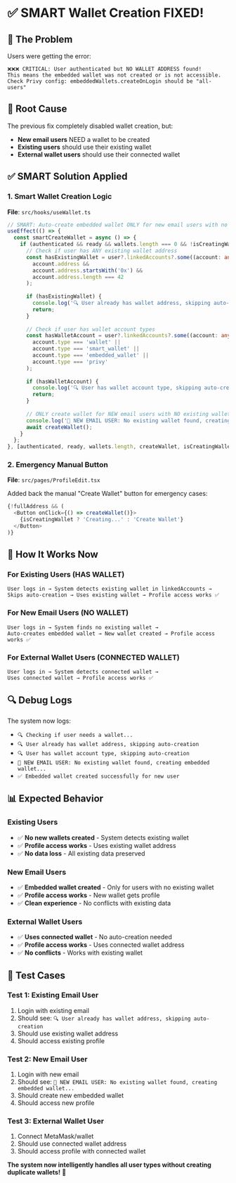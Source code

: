 # ✅ SMART Wallet Creation FIXED!

## 🚨 **The Problem**
Users were getting the error:
```
❌❌❌ CRITICAL: User authenticated but NO WALLET ADDRESS found!
This means the embedded wallet was not created or is not accessible.
Check Privy config: embeddedWallets.createOnLogin should be "all-users"
```

## 🔧 **Root Cause**
The previous fix completely disabled wallet creation, but:
- **New email users** NEED a wallet to be created
- **Existing users** should use their existing wallet
- **External wallet users** should use their connected wallet

## ✅ **SMART Solution Applied**

### 1. **Smart Wallet Creation Logic**
**File**: `src/hooks/useWallet.ts`

```typescript
// SMART: Auto-create embedded wallet ONLY for new email users with no existing wallet
useEffect(() => {
  const smartCreateWallet = async () => {
    if (authenticated && ready && wallets.length === 0 && !isCreatingWallet) {
      // Check if user has ANY existing wallet address
      const hasExistingWallet = user?.linkedAccounts?.some((account: any) => 
        account.address && 
        account.address.startsWith('0x') &&
        account.address.length === 42
      );
      
      if (hasExistingWallet) {
        console.log('🔍 User already has wallet address, skipping auto-creation');
        return;
      }
      
      // Check if user has wallet account types
      const hasWalletAccount = user?.linkedAccounts?.some((account: any) => 
        account.type === 'wallet' || 
        account.type === 'smart_wallet' || 
        account.type === 'embedded_wallet' ||
        account.type === 'privy'
      );
      
      if (hasWalletAccount) {
        console.log('🔍 User has wallet account type, skipping auto-creation');
        return;
      }
      
      // ONLY create wallet for NEW email users with NO existing wallet
      console.log('🔧 NEW EMAIL USER: No existing wallet found, creating embedded wallet...');
      await createWallet();
    }
  };
}, [authenticated, ready, wallets.length, createWallet, isCreatingWallet, user?.linkedAccounts]);
```

### 2. **Emergency Manual Button**
**File**: `src/pages/ProfileEdit.tsx`

Added back the manual "Create Wallet" button for emergency cases:
```typescript
{!fullAddress && (
  <Button onClick={() => createWallet()}>
    {isCreatingWallet ? 'Creating...' : 'Create Wallet'}
  </Button>
)}
```

## 🎯 **How It Works Now**

### **For Existing Users (HAS WALLET)**
```
User logs in → System detects existing wallet in linkedAccounts → 
Skips auto-creation → Uses existing wallet → Profile access works ✅
```

### **For New Email Users (NO WALLET)**
```
User logs in → System finds no existing wallet → 
Auto-creates embedded wallet → New wallet created → Profile access works ✅
```

### **For External Wallet Users (CONNECTED WALLET)**
```
User logs in → System detects connected wallet → 
Uses connected wallet → Profile access works ✅
```

## 🔍 **Debug Logs**

The system now logs:
- `🔍 Checking if user needs a wallet...`
- `🔍 User already has wallet address, skipping auto-creation`
- `🔍 User has wallet account type, skipping auto-creation`
- `🔧 NEW EMAIL USER: No existing wallet found, creating embedded wallet...`
- `✅ Embedded wallet created successfully for new user`

## 📊 **Expected Behavior**

### **Existing Users**
- ✅ **No new wallets created** - System detects existing wallet
- ✅ **Profile access works** - Uses existing wallet address
- ✅ **No data loss** - All existing data preserved

### **New Email Users**
- ✅ **Embedded wallet created** - Only for users with no existing wallet
- ✅ **Profile access works** - New wallet gets profile
- ✅ **Clean experience** - No conflicts with existing data

### **External Wallet Users**
- ✅ **Uses connected wallet** - No auto-creation needed
- ✅ **Profile access works** - Uses connected wallet address
- ✅ **No conflicts** - Works with existing wallet

## 🧪 **Test Cases**

### **Test 1: Existing Email User**
1. Login with existing email
2. Should see: `🔍 User already has wallet address, skipping auto-creation`
3. Should use existing wallet address
4. Should access existing profile

### **Test 2: New Email User**
1. Login with new email
2. Should see: `🔧 NEW EMAIL USER: No existing wallet found, creating embedded wallet...`
3. Should create new embedded wallet
4. Should access new profile

### **Test 3: External Wallet User**
1. Connect MetaMask/wallet
2. Should use connected wallet address
3. Should access profile with connected wallet

**The system now intelligently handles all user types without creating duplicate wallets!** 🎉
